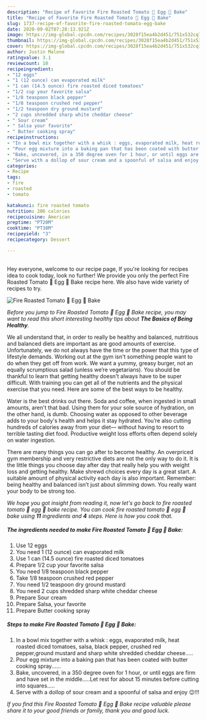 ```yaml
---
description: "Recipe of Favorite Fire Roasted Tomato 🍅 Egg 🥚 Bake"
title: "Recipe of Favorite Fire Roasted Tomato 🍅 Egg 🥚 Bake"
slug: 1737-recipe-of-favorite-fire-roasted-tomato-egg-bake
date: 2020-09-02T07:28:13.921Z
image: https://img-global.cpcdn.com/recipes/3028f15ea4b2d451/751x532cq70/fire-roasted-tomato-🍅-egg-🥚-bake-recipe-main-photo.jpg
thumbnail: https://img-global.cpcdn.com/recipes/3028f15ea4b2d451/751x532cq70/fire-roasted-tomato-🍅-egg-🥚-bake-recipe-main-photo.jpg
cover: https://img-global.cpcdn.com/recipes/3028f15ea4b2d451/751x532cq70/fire-roasted-tomato-🍅-egg-🥚-bake-recipe-main-photo.jpg
author: Justin Malone
ratingvalue: 3.1
reviewcount: 10
recipeingredient:
- "12 eggs"
- "1 (12 ounce) can evaporated milk"
- "1 can (14.5 ounce) fire roasted diced tomatoes"
- "1/2 cup your favorite salsa"
- "1/8 teaspoon black pepper"
- "1/8 teaspoon crushed red pepper"
- "1/2 teaspoon dry ground mustard"
- "2 cups shredded sharp white cheddar cheese"
- " Sour cream"
- " Salsa your favorite"
- " Butter cooking spray"
recipeinstructions:
- "In a bowl mix together with a whisk : eggs, evaporated milk, heat roasted diced tomatoes, salsa, black pepper, crushed red pepper,ground mustard and sharp white shredded cheddar cheese....."
- "Pour egg mixture into a baking pan that has been coated with butter cooking spray......"
- "Bake, uncovered, in a 350 degree oven for 1 hour, or until eggs are firm and have set in the middle.....Let rest for about 15 minutes before cutting into squares....."
- "Serve with a dollop of sour cream and a spoonful of salsa and enjoy 😉!!!"
categories:
- Recipe
tags:
- fire
- roasted
- tomato

katakunci: fire roasted tomato 
nutrition: 206 calories
recipecuisine: American
preptime: "PT20M"
cooktime: "PT38M"
recipeyield: "3"
recipecategory: Dessert

---
```

<br>
Hey everyone, welcome to our recipe page, If you're looking for recipes idea to cook today, look no further! We provide you only the perfect Fire Roasted Tomato 🍅 Egg 🥚 Bake recipe here. We also have wide variety of recipes to try.
<br>


![Fire Roasted Tomato 🍅 Egg 🥚 Bake](https://img-global.cpcdn.com/recipes/3028f15ea4b2d451/751x532cq70/fire-roasted-tomato-🍅-egg-🥚-bake-recipe-main-photo.jpg)

<i>Before you jump to Fire Roasted Tomato 🍅 Egg 🥚 Bake recipe, you may want to read this short interesting healthy tips about <strong>The Basics of Being Healthy</strong>.</i>

We all understand that, in order to really be healthy and balanced, nutritious and balanced diets are important as are good amounts of exercise. Unfortunately, we do not always have the time or the power that this type of lifestyle demands. Working out at the gym isn't something people want to do when they get off from work. We want a yummy, greasy burger, not an equally scrumptious salad (unless we’re vegetarians). You should be thankful to learn that getting healthy doesn't always have to be super difficult. With training you can get all of the nutrients and the physical exercise that you need. Here are some of the best ways to be healthy.

Water is the best drinks out there. Soda and coffee, when ingested in small amounts, aren't that bad. Using them for your sole source of hydration, on the other hand, is dumb. Choosing water as opposed to other beverage adds to your body's health and helps it stay hydrated. You’re also cutting hundreds of calories away from your diet— without having to resort to terrible tasting diet food. Productive weight loss efforts often depend solely on water ingestion.

There are many things you can go after to become healthy. An overpriced gym membership and very restrictive diets are not the only way to do it. It is the little things you choose day after day that really help you with weight loss and getting healthy. Make shrewd choices every day is a great start. A suitable amount of physical activity each day is also important. Remember: being healthy and balanced isn’t just about slimming down. You really want your body to be strong too. 


<i>We hope you got insight from reading it, now let's go back to fire roasted tomato 🍅 egg 🥚 bake recipe. You can cook fire roasted tomato 🍅 egg 🥚 bake using <strong>11</strong> ingredients and <strong>4</strong> steps. Here is how you cook that.
</i>

##### The ingredients needed to make Fire Roasted Tomato 🍅 Egg 🥚 Bake:

1. Use 12 eggs
1. You need 1 (12 ounce) can evaporated milk
1. Use 1 can (14.5 ounce) fire roasted diced tomatoes
1. Prepare 1/2 cup your favorite salsa
1. You need 1/8 teaspoon black pepper
1. Take 1/8 teaspoon crushed red pepper
1. You need 1/2 teaspoon dry ground mustard
1. You need 2 cups shredded sharp white cheddar cheese
1. Prepare  Sour cream
1. Prepare  Salsa, your favorite
1. Prepare  Butter cooking spray


##### Steps to make Fire Roasted Tomato 🍅 Egg 🥚 Bake:

1. In a bowl mix together with a whisk : eggs, evaporated milk, heat roasted diced tomatoes, salsa, black pepper, crushed red pepper,ground mustard and sharp white shredded cheddar cheese.....
1. Pour egg mixture into a baking pan that has been coated with butter cooking spray......
1. Bake, uncovered, in a 350 degree oven for 1 hour, or until eggs are firm and have set in the middle.....Let rest for about 15 minutes before cutting into squares.....
1. Serve with a dollop of sour cream and a spoonful of salsa and enjoy 😉!!!


<i>If you find this Fire Roasted Tomato 🍅 Egg 🥚 Bake recipe valuable please share it to your good friends or family, thank you and good luck.</i>
